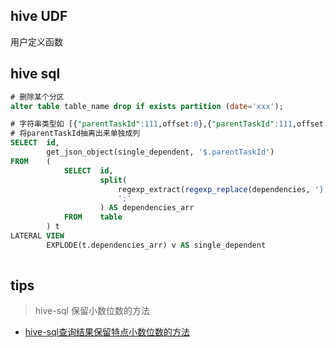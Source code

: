 
## hive UDF

用户定义函数


## hive sql

```sql
# 删除某个分区
alter table table_name drop if exists partition (date='xxx');

# 字符串类型如 [{"parentTaskId":111,offset:0},{"parentTaskId":111,offset:0},{"parentTaskId":111,offset:0}]
# 将parentTaskId抽离出来单独成列
SELECT  id,
        get_json_object(single_dependent, '$.parentTaskId')
FROM    (
            SELECT  id,
                    split(
                        regexp_extract(regexp_replace(dependencies, '},\\{', '};{'), "^\\[(.*)\\]$", 1),
                        ';'
                    ) AS dependencies_arr
            FROM    table
        ) t
LATERAL VIEW
        EXPLODE(t.dependencies_arr) v AS single_dependent
        
```

## tips

> hive-sql 保留小数位数的方法

- [hive-sql查询结果保留特点小数位数的方法](https://blog.csdn.net/helloxiaozhe/article/details/103578666)

